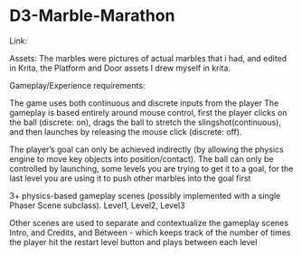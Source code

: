 # D3-Marble-Marathon

Link:



Assets:
The marbles were pictures of actual marbles that i had, and edited in Krita,
the Platform and Door assets I drew myself in krita.


Gameplay/Experience requirements:

The game uses both continuous and discrete inputs from the player
The gameplay is based entirely around mouse control, first the player clicks on the ball (discrete: on), drags the ball to stretch the slingshot(continuous), and then launches by releasing the mouse click (discrete: off).

The player’s goal can only be achieved indirectly (by allowing the physics engine to move key objects into position/contact).
The ball can only be controlled by launching, some levels you are trying to get it to a goal, for the last level you are using it to push other marbles into the goal first

3+ physics-based gameplay scenes (possibly implemented with a single Phaser Scene subclass).
Level1, Level2, Level3

Other scenes are used to separate and contextualize the gameplay scenes
Intro, and Credits, and Between - which keeps track of the number of times the player hit the restart level button and plays between each level